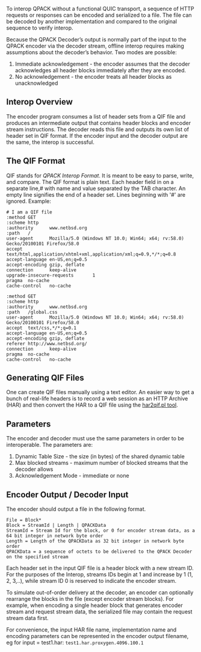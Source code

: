 To interop QPACK without a functional QUIC transport, a sequence of HTTP requests or responses can be encoded and serialized to a file.  The file can be decoded by another implementation and compared to the original sequence to verify interop.

Because the QPACK Decoder’s output is normally part of the input to the QPACK encoder via the decoder stream, offline interop requires making assumptions about the decoder’s behavior.  Two modes are possible: 

1. Immediate acknowledgement - the encoder assumes that the decoder acknowledges all header blocks immediately after they are encoded.
2. No acknowledgement - the encoder treats all header blocks as unacknowledged

## Interop Overview

The encoder program consumes a list of header sets from a QIF file and produces an intermediate output that contains header blocks and encoder stream instructions.  The decoder reads this file and outputs its own list of header set in QIF format.  If the encoder input and the decoder output are the same, the interop is successful.

## The QIF Format

QIF stands for _QPACK Interop Format_.  It is meant to be easy to parse, write, and compare.  The QIF format is plain text.  Each header field in on a separate line,# with name and value separated by the TAB character.  An empty line signifies the end of a header set.  Lines beginning with '#' are ignored.  Example:

```
# I am a QIF file
:method GET
:scheme http
:authority      www.netbsd.org
:path   /
user-agent      Mozilla/5.0 (Windows NT 10.0; Win64; x64; rv:58.0) Gecko/20100101 Firefox/58.0
accept  text/html,application/xhtml+xml,application/xml;q=0.9,*/*;q=0.8
accept-language en-US,en;q=0.5
accept-encoding gzip, deflate
connection      keep-alive
upgrade-insecure-requests       1
pragma  no-cache
cache-control   no-cache

:method GET
:scheme http
:authority      www.netbsd.org
:path   /global.css
user-agent      Mozilla/5.0 (Windows NT 10.0; Win64; x64; rv:58.0) Gecko/20100101 Firefox/58.0
accept  text/css,*/*;q=0.1
accept-language en-US,en;q=0.5
accept-encoding gzip, deflate
referer http://www.netbsd.org/
connection      keep-alive
pragma  no-cache
cache-control   no-cache

```

## Generating QIF Files

One can create QIF files manually using a text editor.  An easier way to get a bunch of real-life headers is to record a web session as an HTTP Archive (HAR) and then convert the HAR to a QIF file using the [har2qif.pl tool](https://github.com/litespeedtech/ls-qpack/blob/master/tools/har2qif.pl).

## Parameters

The encoder and decoder must use the same parameters in order to be interoperable.  The parameters are:

1. Dynamic Table Size - the size (in bytes) of the shared dynamic table
2. Max blocked streams - maximum number of blocked streams that the decoder allows
3. Acknowledgement Mode - immediate or none

## Encoder Output / Decoder Input

The encoder should output a file in the following format.

```
File = Block*
Block = StreamId | Length | QPACKData
StreamId = Stream Id for the block, or 0 for encoder stream data, as a 64 bit integer in network byte order
Length = Length of the QPACKData as 32 bit integer in network byte order
QPACKData = a sequence of octets to be delivered to the QPACK Decoder on the specified stream
```

Each header set in the input QIF file is a header block with a new stream ID.  For the purposes of the Interop, streams IDs begin at 1 and increase by 1 (1, 2, 3,..), while stream ID 0 is reserved to indicate the encoder stream.

To simulate out-of-order delivery at the decoder, an encoder can optionally rearrange the blocks in the file (except encoder stream blocks).  For example, when encoding a single header block that generates encoder stream and request stream data, the serialized file may contain the request stream data first.

For convenience, the input HAR file name, implementation name and encoding parameters can be represented in the encoder output filename, eg for input = test1.har: `test1.har.proxygen.4096.100.1`
